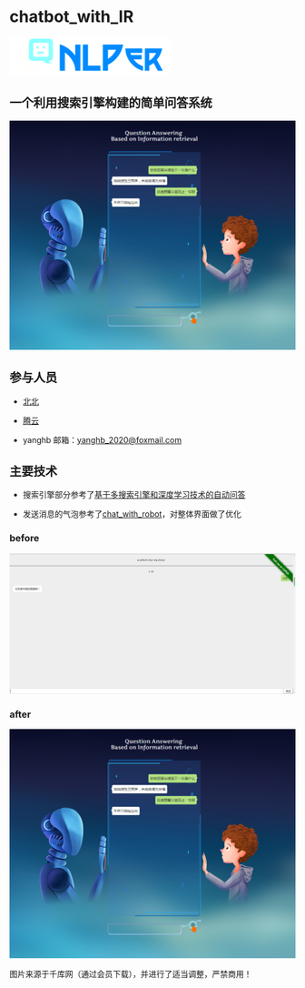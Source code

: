﻿# chatbot_with_IR

![logo](https://github.com/IrvingBei/hexo_photo/blob/master/qa/logo.png)

## 一个利用搜索引擎构建的简单问答系统


![chatbot_QA_based_on_IR](https://github.com/IrvingBei/hexo_photo/blob/master/qa/demo.png)
## 参与人员
* [北北](https://github.com/IrvingBei)

* [腾云](https://github.com/wen-fei)

* yanghb   邮箱：yanghb_2020@foxmail.com

## 主要技术

* 搜索引擎部分参考了[基于多搜索引擎和深度学习技术的自动问答](https://github.com/SnakeHacker/QA-Snake)

* 发送消息的气泡参考了[chat_with_robot](http://blog.xiaoboma.com/chat_with_robot/)，对整体界面做了优化

### before

![chat_with_robot](https://github.com/IrvingBei/hexo_photo/blob/master/qa/before.png)

### after
![chatbot_QA_based_on_IR](https://github.com/IrvingBei/hexo_photo/blob/master/qa/demo.png)

图片来源于千库网（通过会员下载），并进行了适当调整，严禁商用！